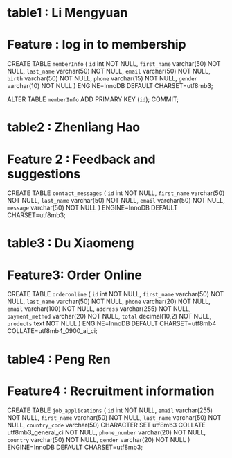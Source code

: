 # table1 : Li Mengyuan
# Feature : log in to membership
CREATE TABLE `memberInfo` (
  `id` int NOT NULL,
  `first_name` varchar(50) NOT NULL,
  `last_name` varchar(50) NOT NULL,
  `email` varchar(50) NOT NULL,
  `birth` varchar(50) NOT NULL,
  `phone` varchar(15) NOT NULL,
  `gender` varchar(10) NOT NULL
) ENGINE=InnoDB DEFAULT CHARSET=utf8mb3;

ALTER TABLE `memberInfo`
  ADD PRIMARY KEY (`id`);
COMMIT;







# table2 : Zhenliang Hao
# Feature 2 : Feedback and suggestions

CREATE TABLE `contact_messages` (
  `id` int NOT NULL,
  `first_name` varchar(50) NOT NULL,
  `last_name` varchar(50) NOT NULL,
  `email` varchar(50) NOT NULL,
  `message` varchar(50) NOT NULL
) ENGINE=InnoDB DEFAULT CHARSET=utf8mb3;




# table3 : Du Xiaomeng
# Feature3: Order Online
CREATE TABLE `orderonline` (
  `id` int NOT NULL,
  `first_name` varchar(50) NOT NULL,
  `last_name` varchar(50) NOT NULL,
  `phone` varchar(20) NOT NULL,
  `email` varchar(100) NOT NULL,
  `address` varchar(255) NOT NULL,
  `payment_method` varchar(20) NOT NULL,
  `total` decimal(10,2) NOT NULL,
  `products` text NOT NULL
) ENGINE=InnoDB DEFAULT CHARSET=utf8mb4 COLLATE=utf8mb4_0900_ai_ci;





# table4 : Peng Ren
# Feature4 : Recruitment information

CREATE TABLE `job_applications` (
  `id` int NOT NULL,
  `email` varchar(255) NOT NULL,
  `first_name` varchar(50) NOT NULL,
  `last_name` varchar(50) NOT NULL,
  `country_code` varchar(50) CHARACTER SET utf8mb3 COLLATE utf8mb3_general_ci NOT NULL,
  `phone_number` varchar(20) NOT NULL,
  `country` varchar(50) NOT NULL,
  `gender` varchar(20) NOT NULL
) ENGINE=InnoDB DEFAULT CHARSET=utf8mb3;
